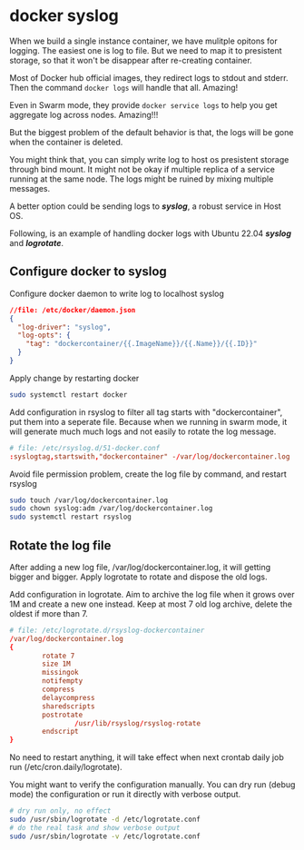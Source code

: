 # docker syslog

When we build a single instance container, we have mulitple opitons for logging. The easiest one is log to file. But we need to map it to presistent storage, so that it won't be disappear after re-creating container.

Most of Docker hub official images, they redirect logs to stdout and stderr. Then the command ```docker logs``` will handle that all. Amazing!

Even in Swarm mode, they provide ```docker service logs``` to help you get aggregate log across nodes. Amazing!!! 

But the biggest problem of the default behavior is that, the logs will be gone when the container is deleted.

You might think that, you can simply write log to host os presistent storage through bind mount. It might not be okay if multiple replica of a service running at the same node. The logs might be ruined by mixing multiple messages.

A better option could be sending logs to ***syslog***, a robust service in Host OS. 

Following, is an example of handling docker logs with Ubuntu 22.04 ***syslog*** and ***logrotate***.

## Configure docker to syslog
Configure docker daemon to write log to localhost syslog
```json
//file: /etc/docker/daemon.json
{
  "log-driver": "syslog",
  "log-opts": {
    "tag": "dockercontainer/{{.ImageName}}/{{.Name}}/{{.ID}}"
  }
}
```

Apply change by restarting docker
```bash
sudo systemctl restart docker
```

Add configuration in rsyslog to filter all tag starts with "dockercontainer", put them into a seperate file. Because when we running in swarm mode, it will generate much much logs and not easily to rotate the log message.
```conf
# file: /etc/rsyslog.d/51-docker.conf
:syslogtag,startswith,"dockercontainer" -/var/log/dockercontainer.log
```

Avoid file permission problem, create the log file by command, and restart rsyslog
```bash
sudo touch /var/log/dockercontainer.log
sudo chown syslog:adm /var/log/dockercontainer.log
sudo systemctl restart rsyslog
```

## Rotate the log file
After adding a new log file, /var/log/dockercontainer.log, it will getting bigger and bigger. Apply logrotate to rotate and dispose the old logs.

Add configuration in logrotate. Aim to archive the log file when it grows over 1M and create a new one instead. Keep at most 7 old log archive, delete the oldest if more than 7.
```conf
# file: /etc/logrotate.d/rsyslog-dockercontainer
/var/log/dockercontainer.log
{
        rotate 7
        size 1M
        missingok
        notifempty
        compress
        delaycompress
        sharedscripts
        postrotate
                /usr/lib/rsyslog/rsyslog-rotate
        endscript
}
```
No need to restart anything, it will take effect when next crontab daily job run (/etc/cron.daily/logrotate).

You might want to verify the configuration manually. You can dry run (debug mode) the configuration or run it directly with verbose output.
```bash
# dry run only, no effect
sudo /usr/sbin/logrotate -d /etc/logrotate.conf
# do the real task and show verbose output
sudo /usr/sbin/logrotate -v /etc/logrotate.conf
```